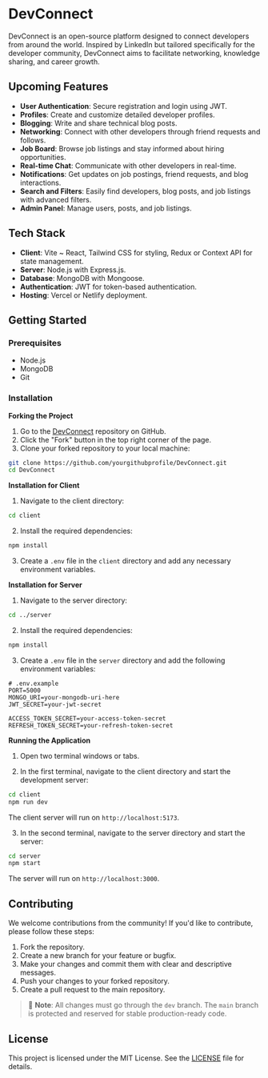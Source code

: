 # DevConnect

DevConnect is an open-source platform designed to connect developers from around the world. Inspired by LinkedIn but tailored specifically for the developer community, DevConnect aims to facilitate networking, knowledge sharing, and career growth.

## Upcoming Features

- **User Authentication**: Secure registration and login using JWT.
- **Profiles**: Create and customize detailed developer profiles.
- **Blogging**: Write and share technical blog posts.
- **Networking**: Connect with other developers through friend requests and follows.
- **Job Board**: Browse job listings and stay informed about hiring opportunities.
- **Real-time Chat**: Communicate with other developers in real-time.
- **Notifications**: Get updates on job postings, friend requests, and blog interactions.
- **Search and Filters**: Easily find developers, blog posts, and job listings with advanced filters.
- **Admin Panel**: Manage users, posts, and job listings.

## Tech Stack

- **Client**: Vite ~ React, Tailwind CSS for styling, Redux or Context API for state management.
- **Server**: Node.js with Express.js.
- **Database**: MongoDB with Mongoose.
- **Authentication**: JWT for token-based authentication.
- **Hosting**: Vercel or Netlify deployment.

## Getting Started

### Prerequisites

- Node.js
- MongoDB
- Git

### Installation

__Forking the Project__

1. Go to the [DevConnect](https://github.com/alvarotorrestx/DevConnect) repository on GitHub.
2. Click the "Fork" button in the top right corner of the page.
3. Clone your forked repository to your local machine:

```bash
git clone https://github.com/yourgithubprofile/DevConnect.git
cd DevConnect
```

__Installation for Client__

1. Navigate to the client directory:

```bash
cd client
```

2. Install the required dependencies:

```bash
npm install
```

3. Create a `.env` file in the `client` directory and add any necessary environment variables.

__Installation for Server__

1. Navigate to the server directory:

```bash
cd ../server
```

2. Install the required dependencies:

```bash
npm install
```

3. Create a `.env` file in the `server` directory and add the following environment variables:

```ENV
# .env.example
PORT=5000
MONGO_URI=your-mongodb-uri-here
JWT_SECRET=your-jwt-secret

ACCESS_TOKEN_SECRET=your-access-token-secret
REFRESH_TOKEN_SECRET=your-refresh-token-secret
```

__Running the Application__

1. Open two terminal windows or tabs.

2. In the first terminal, navigate to the client directory and start the development server:

```bash
cd client
npm run dev
```

The client server will run on `http://localhost:5173`.

3. In the second terminal, navigate to the server directory and start the server:

```bash
cd server
npm start
```

The server will run on `http://localhost:3000`.

## Contributing

We welcome contributions from the community! If you'd like to contribute, please follow these steps:

1. Fork the repository.
2. Create a new branch for your feature or bugfix.
3. Make your changes and commit them with clear and descriptive messages.
4. Push your changes to your forked repository.
5. Create a pull request to the main repository.

> 🔀 **Note**: All changes must go through the `dev` branch. The `main` branch is protected and reserved for stable production-ready code.

## License

This project is licensed under the MIT License. See the [LICENSE](https://github.com/alvarotorrestx/DevConnect?tab=MIT-1-ov-file#readme) file for details.
